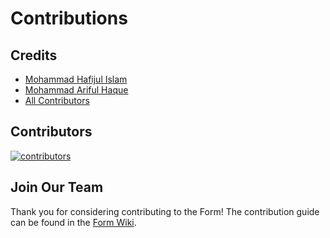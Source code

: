 # Contributions

## Credits

- [Mohammad Hafijul Islam](https://github.com/hafijul233)
- [Mohammad Ariful Haque](https://github.com/mah-shamim)
- [All Contributors](https://github.com/laraflow/sms/contributors)

## Contributors

[![contributors](https://contributors-img.web.app/image?repo=laraflow/sms)](https://github.com/laraflow/sms/graphs/contributors)

## Join Our Team

Thank you for considering contributing to the Form!
The contribution guide can be found in the [Form Wiki](https://github.com/laraflow/sms/wiki/).

